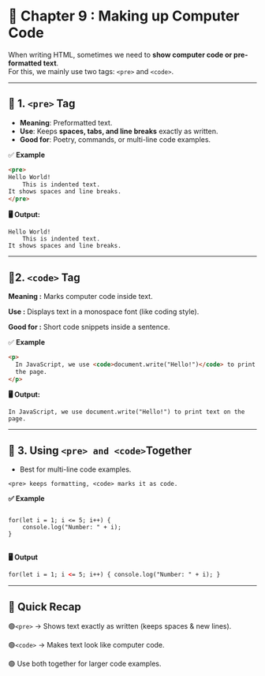 # 📘 Chapter 9 : Making up Computer Code

When writing HTML, sometimes we need to **show computer code or pre-formatted text**.  
For this, we mainly use two tags: `<pre>` and `<code>`.

---

## 📝 1. `<pre>` Tag

- **Meaning**: Preformatted text.
- **Use**: Keeps **spaces, tabs, and line breaks** exactly as written.
- **Good for**: Poetry, commands, or multi-line code examples.

✅ **Example**

```html
<pre>
Hello World!
    This is indented text.
It shows spaces and line breaks.
</pre>
```

**🖥️ Output:**

```
Hello World!
    This is indented text.
It shows spaces and line breaks.
```

---

## 📝2. `<code>` Tag

**Meaning :** Marks computer code inside text.

**Use :** Displays text in a monospace font (like coding style).

**Good for :** Short code snippets inside a sentence.

✅ **Example**

```html
<p>
  In JavaScript, we use <code>document.write("Hello!")</code> to print text on
  the page.
</p>
```

**🖥️ Output:**

```
In JavaScript, we use document.write("Hello!") to print text on the page.
```

---

## 🔗 3. Using `<pre> and <code>`Together

- Best for multi-line code examples.

`<pre> keeps formatting, <code> marks it as code.`

**✅ Example**

<pre>
<code>
for(let i = 1; i <= 5; i++) {
    console.log("Number: " + i);
}
</code>
</pre>

**🖥️ Output**

```html
for(let i = 1; i <= 5; i++) { console.log("Number: " + i); }
```

---

## 🎯 Quick Recap

🟢`<pre>` → Shows text exactly as written (keeps spaces & new lines).

🟢`<code>` → Makes text look like computer code.

🟢 Use both together for larger code examples.
